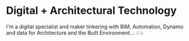 # Digital + Architectural Technology

I'm a digital specialist and maker tinkering with BIM, Automation, Dynamo and data for Architecture and the Built Environment... :bulb::boom:
